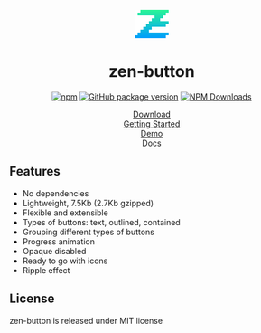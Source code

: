 <div align="center">

<br>

<a href="https://zen-button.ux-ui.pro">
  <img alt="zen-button" src="./images/logo.svg" width="60">
</a>
<h1>zen-button</h1>

[![npm](https://img.shields.io/npm/v/zen-button.svg?colorB=brightgreen)](https://www.npmjs.com/package/zen-button)
[![GitHub package version](https://img.shields.io/github/package-json/v/ux-ui-pro/zen-button.svg)](https://github.com/ux-ui-pro/zen-button)
[![NPM Downloads](https://img.shields.io/npm/dm/zen-button.svg?style=flat)](https://www.npmjs.org/package/zen-button)

<p>
  <a href="https://github.com/ux-ui-pro/zen-button/releases/latest">Download</a>
  <br>
  <a href="https://zen-button.ux-ui.pro">Getting Started</a>
  <br>
  <a href="https://zen-button.ux-ui.pro/demo.html">Demo</a>
  <br>
  <a href="https://zen-button.ux-ui.pro/docs.html">Docs</a>
</p>

</div>

## Features

- No dependencies
- Lightweight, 7.5Kb (2.7Kb gzipped)
- Flexible and extensible
- Types of buttons: text, outlined, contained
- Grouping different types of buttons
- Progress animation
- Opaque disabled
- Ready to go with icons
- Ripple effect

## License
zen-button is released under MIT license